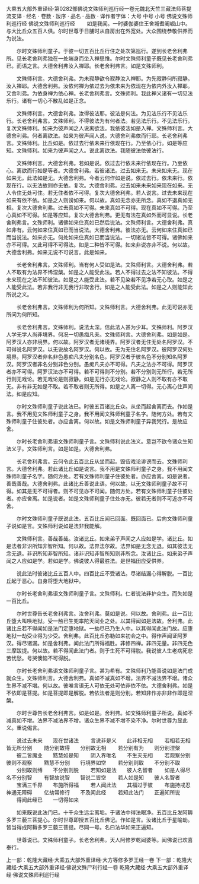大乘五大部外重译经·第0282部佛说文殊师利巡行经一卷元魏北天竺三藏法师菩提流支译
· 经名 · 卷数 · 跋序
· 品名 · 品数 · 译作者字体：大号 中号 小号
佛说文殊师利巡行经
佛说文殊师利巡行经
　　如是我闻。一时婆伽婆住王舍城耆阇崛山中。与大比丘众五百人俱。尔时世尊于日脯时从自房出在外宽处。大众围绕恭敬供养而为说法。

　　尔时文殊师利童子。于彼一切五百比丘行住之处次第巡行。遂到长老舍利弗所。见长老舍利弗独在一处端身而坐入禅思惟。尔时文殊师利童子既见长老舍利弗已。而语之言。大德舍利弗汝入禅耶。长老舍利弗言。如是文殊师利。

　　文殊师利言。大德舍利弗。为未寂静欲令寂静汝入禅耶。为先寂静何所寂静。汝入禅耶。大德舍利弗。汝依何禅为依过去为依未来为依现在为依内外汝入禅耶。又舍利弗。为依身禅为依心禅。长老舍利弗言。文殊师利。我此禅义诸有一切见法乐行。诸有一切心不散乱如是正念。

　　文殊师利言。大德舍利弗。汝得彼法耶。彼法是何法。为见法乐行不见法乐行。长老舍利弗言。文殊师利。不得彼法为有何者法。若见法乐行。不见法乐行。复次文殊师利。如来为彼声闻之人说离欲法。我依彼法如是入禅。文殊师利言。大德舍利弗。何者离欲法。如来为彼声闻人说。大德舍利弗依而行耶。长老舍利弗言。文殊师利。比丘如是。依过去行依未来行依现在行。乃至依心行。如是等应知。文殊师利。如来为彼声闻之人。说此离欲法。我随彼法依彼法行。

　　文殊师利言。大德舍利弗。若如是说。依过去行依未来行依现在行。乃至依心。离欲而行如是等者。大德舍利弗。若彼诸法。过去如来无。未来如来无。现在如来无。此法如是无。大德舍利弗。今者云何作如是说。依过去行。依未来行。依现在行。以无法故则亦无依。复次。大德舍利弗。过去如来未来如来现在如来。无人令住无处可住。若无住者依不可得。复次大德舍利弗。若人说言。过去未来现在如来有依不依。如是之人则谤如来。何以故。真如无念亦无所念。真如不退真如无相。复次大德舍利弗。过去真如不可得。未来真如不可得。现在真如不可得。乃至心真如不可得。如是等应知。复次大德舍利弗。更无有法在真如外而可显说。长老舍利弗言。文殊师利。诸佛如来住真如已然后说法。文殊师利言。大德舍利弗。真如非有。云何如来住真如已而当说法。大德舍利弗。彼法亦无。云何如来住真如已而当说法。如来亦无。何处如来住真如已而当说法。一切诸法皆不可得。诸佛如来亦不可得。又此可得不可得法。如是二种皆不可得。如来非说亦非不说。何以故。大德舍利弗。如来无说不可说言。此是如来。

　　长老舍利弗言。文殊师利。当有何人受如是法。文殊师利言。大德舍利弗。若人不取有为法界不悕涅槃。如是之人能受此法。若人不得过去之法不知彼法。不得未来现在之法不知彼法。如是之人能受此法。若不见染若不见净若无心取。如是之人能受此法。若非我行非无我行非取舍行。如是之人能受此法。如是之人则能知此所说之义。

　　长老舍利弗言。文殊师利为何所知。文殊师利言。大德舍利弗。此无可说亦无所问为何所知。

　　长老舍利弗言。文殊师利。说法太深。信此法人甚为少耳。文殊师利。阿罗汉人学无学人尚非境界。何况一切愚痴凡夫。文殊师利言。大德舍利弗。如是如是。阿罗汉人亦非境界。何以故。阿罗汉者无诸境界。阿罗汉者无住无处名阿罗汉。不可得说名阿罗汉。以无说故名阿罗汉。何以故。无为无住名阿罗汉。彼阿罗汉何处境界。阿罗汉者非名非色愚痴凡夫分别名色。阿罗汉者于彼名色不分别知名阿罗汉。阿罗汉者非名分别非色分别。愚痴凡夫亦不可得。凡夫之法亦不可得。阿罗汉者亦不可得。阿罗汉法亦不可得。若不可得则不分别。若不分别则无所行。若无所行则无戏论。若无戏论是则寂静。如是无行亦无戏论。寂静之人则不取有亦不取无。非有非无如是不取。若不取者则无所得。如是之人离一切得。无心离心住声闻法。如是应知。

　　尔时文殊师利童子说此法已。时彼五百诸比丘众。从坐而起舍离而去。作如是言。我不用见文殊师利童子之身。我不用闻文殊师利童子名字。随何方处。若有文殊师利童子住彼处者。亦应舍离。何以故。如是文殊师利童子异我梵行。是故应舍。

　　尔时长老舍利弗语文殊师利童子言。文殊师利说此法义。意岂不欲令诸众生知法义乎。文殊师利言。如是如是。大德舍利弗。

　　长老舍利弗言。云何令此五百比丘从坐而起。毁呰戏论诽谤而去。文殊师利言。大德舍利弗。若此诸比丘如是说言。我不用是文殊师利童子之身。我不用闻文殊师利童子名字。随何方处。若有文殊师利童子住彼处者。亦应舍离。如是说者。善哉善哉。大德舍利弗。此诸比丘善说此语。何以故。以无文殊师利童子故不可得。如其是无不可得者。则不可见亦不可闻。随何方处。若有文殊师利童子住彼处者。亦应舍离。如是说者。如是文殊师利童子住处亦无。彼若无者则不可近亦不可舍。

　　尔时文殊师利童子既说此法。五百比丘闻已回面。既回面已。后向文殊师利童子说如是言。文殊师利说如是法非我能解。

　　文殊师利言。善哉善哉。汝诸比丘。如来弟子声闻之人应如是学。诸比丘。如是法者非识所知非智所知。何以故。法界法尔故。法界如是无念无退。如其彼法无念无退。非识所知非智所知。诸非识知非智所知则非所念。汝诸比丘。如来弟子声闻之人应如是学。若如是学。佛说彼人得最胜法。是世福田应受供养。

　　说此法时彼诸比丘五百人中。四百比丘不受诸法。尽诸结漏心得解脱。一百比丘起于恶心。自身将堕大地狱中。

　　尔时长老舍利弗语文殊师利童子言。文殊师利。仁者说法非护众生。而失如是一百比丘。

　　尔时世尊告长老舍利弗言。汝舍利弗。莫如是说。何以故。舍利弗。此一百比丘堕大叫唤地狱。受一触已生兜率陀天同业之处。以其得闻如是法故。舍利弗。此诸比丘若不得闻如是法门定堕地狱。一劫尽已乃生人中。以其得闻此法门故。应堕地狱一劫受业得为少受。舍利弗。此百比丘弥勒如来初会之中。得作声闻证阿罗汉。得尽诸漏。如是舍利弗。闻此法门所得福胜。非修四禅。非四无量。非四无色三摩跋提。何以故。若不得闻此法门者。则于生死不可得脱。我说彼人生老病死悲苦忧愁。号哭懊恼不可得脱。

　　尔时长老舍利弗语文殊师利童子言。甚为希有。文殊师利乃能善说如是法门成就众生。文殊师利言。大德舍利弗。真如不减真如不增。法界不减法界不增。诸众生界不减不增。何以故。彼唯言语无人可依无处可依非依不依。大德舍利弗。如是不依即是菩提。如是菩提即是解脱。若依法者是则分别。若知非作亦非非作即是涅槃。

　　尔时世尊告长老舍利弗言。如是如是。舍利弗。如文殊师利童子所说。真如不减真如不增。法界不减法界不增。诸众生界不减不增不染不净。尔时世尊为显此义。重说偈言。

　　说过去未来　　现在世诸法
　　言说非是义　　此非相无相
　　若相若无相　　皆无所分别
　　随分别故得　　分别故无相
　　若分别有为　　则分别涅槃
　　彼二皆魔业　　黠慧如是知
　　阴入界唯名　　不生灭无相
　　若观察分别　　彼则不观察
　　黠慧不分别　　行境界如空
　　若分别则取　　不分别不取
　　分别取则缚　　不分别则脱
　　若知如是法　　彼人名智者
　　如是人得尽　　名不分别智
　　有智故说智　　智说二皆空
　　若人如是知　　彼人名智者
　　宝满三千界　　布施所得福
　　若人闻此法　　其福过于彼
　　布施持戒忍　　神通无障碍
　　亿劫常修行　　不及闻此经
　　若知此法门　　正遍知所说
　　得闻此经已　　一切得如来

　　如来既说此法门已。十千众生远尘离垢。于诸法中得法眼净。五百比丘发阿耨多罗三藐三菩提心。尔时世尊即授五百比丘佛记。作如是言。汝诸比丘于星喻劫。皆当得成阿耨多罗三藐三菩提。尽同一号。名曰法华如来正遍知。

　　世尊说已。文殊师利童子。长老舍利弗。天人阿修罗乾闼婆等。闻佛说已欢喜奉行。

上一部：乾隆大藏经·大乘五大部外重译经·大方等修多罗王经一卷
下一部：乾隆大藏经·大乘五大部外重译经·佛说文殊尸利行经一卷
乾隆大藏经·大乘五大部外重译经·佛说文殊师利巡行经
